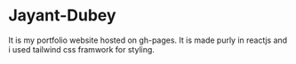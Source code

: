 # Jayant-Dubey
It is my portfolio website hosted on gh-pages.
It is made purly in reactjs and i used tailwind css framwork for styling.

